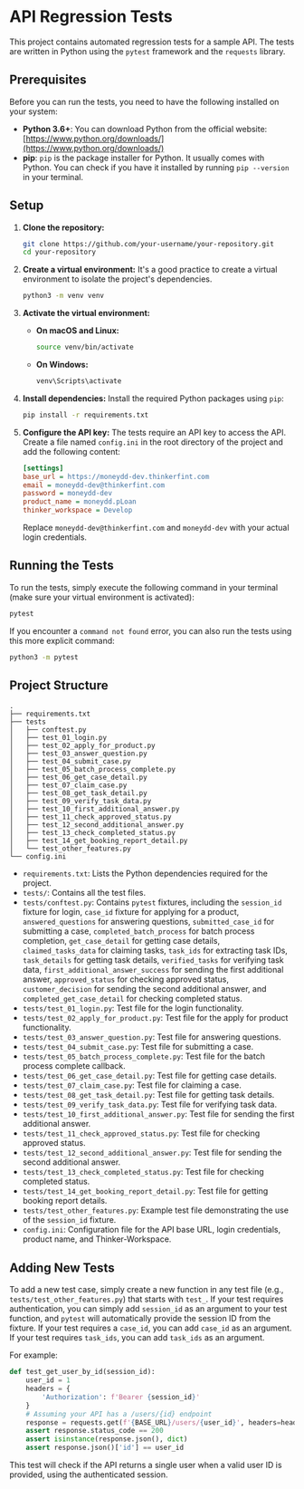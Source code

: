 # API Regression Tests

This project contains automated regression tests for a sample API. The tests are written in Python using the `pytest` framework and the `requests` library.

## Prerequisites

Before you can run the tests, you need to have the following installed on your system:

*   **Python 3.6+**: You can download Python from the official website: [https://www.python.org/downloads/](https://www.python.org/downloads/)
*   **pip**: `pip` is the package installer for Python. It usually comes with Python. You can check if you have it installed by running `pip --version` in your terminal.

## Setup

1.  **Clone the repository:**
    ```bash
    git clone https://github.com/your-username/your-repository.git
    cd your-repository
    ```

2.  **Create a virtual environment:**
    It's a good practice to create a virtual environment to isolate the project's dependencies.
    ```bash
    python3 -m venv venv
    ```

3.  **Activate the virtual environment:**
    *   **On macOS and Linux:**
        ```bash
        source venv/bin/activate
        ```
    *   **On Windows:**
        ```bash
        venv\Scripts\activate
        ```

4.  **Install dependencies:**
    Install the required Python packages using `pip`:
    ```bash
    pip install -r requirements.txt
    ```

5.  **Configure the API key:**
    The tests require an API key to access the API. Create a file named `config.ini` in the root directory of the project and add the following content:
    ```ini
    [settings]
    base_url = https://moneydd-dev.thinkerfint.com
    email = moneydd-dev@thinkerfint.com
    password = moneydd-dev
    product_name = moneydd.pLoan
    thinker_workspace = Develop
    ```
    Replace `moneydd-dev@thinkerfint.com` and `moneydd-dev` with your actual login credentials.

## Running the Tests

To run the tests, simply execute the following command in your terminal (make sure your virtual environment is activated):

```bash
pytest
```

If you encounter a `command not found` error, you can also run the tests using this more explicit command:

```bash
python3 -m pytest
```

## Project Structure

```
.
├── requirements.txt
├── tests
│   ├── conftest.py
│   ├── test_01_login.py
│   ├── test_02_apply_for_product.py
│   ├── test_03_answer_question.py
│   ├── test_04_submit_case.py
│   ├── test_05_batch_process_complete.py
│   ├── test_06_get_case_detail.py
│   ├── test_07_claim_case.py
│   ├── test_08_get_task_detail.py
│   ├── test_09_verify_task_data.py
│   ├── test_10_first_additional_answer.py
│   ├── test_11_check_approved_status.py
│   ├── test_12_second_additional_answer.py
│   ├── test_13_check_completed_status.py
│   ├── test_14_get_booking_report_detail.py
│   └── test_other_features.py
└── config.ini
```

*   `requirements.txt`: Lists the Python dependencies required for the project.
*   `tests/`: Contains all the test files.
*   `tests/conftest.py`: Contains `pytest` fixtures, including the `session_id` fixture for login, `case_id` fixture for applying for a product, `answered_questions` for answering questions, `submitted_case_id` for submitting a case, `completed_batch_process` for batch process completion, `get_case_detail` for getting case details, `claimed_tasks_data` for claiming tasks, `task_ids` for extracting task IDs, `task_details` for getting task details, `verified_tasks` for verifying task data, `first_additional_answer_success` for sending the first additional answer, `approved_status` for checking approved status, `customer_decision` for sending the second additional answer, and `completed_get_case_detail` for checking completed status.
*   `tests/test_01_login.py`: Test file for the login functionality.
*   `tests/test_02_apply_for_product.py`: Test file for the apply for product functionality.
*   `tests/test_03_answer_question.py`: Test file for answering questions.
*   `tests/test_04_submit_case.py`: Test file for submitting a case.
*   `tests/test_05_batch_process_complete.py`: Test file for the batch process complete callback.
*   `tests/test_06_get_case_detail.py`: Test file for getting case details.
*   `tests/test_07_claim_case.py`: Test file for claiming a case.
*   `tests/test_08_get_task_detail.py`: Test file for getting task details.
*   `tests/test_09_verify_task_data.py`: Test file for verifying task data.
*   `tests/test_10_first_additional_answer.py`: Test file for sending the first additional answer.
*   `tests/test_11_check_approved_status.py`: Test file for checking approved status.
*   `tests/test_12_second_additional_answer.py`: Test file for sending the second additional answer.
*   `tests/test_13_check_completed_status.py`: Test file for checking completed status.
*   `tests/test_14_get_booking_report_detail.py`: Test file for getting booking report details.
*   `tests/test_other_features.py`: Example test file demonstrating the use of the `session_id` fixture.
*   `config.ini`: Configuration file for the API base URL, login credentials, product name, and Thinker-Workspace.

## Adding New Tests

To add a new test case, simply create a new function in any test file (e.g., `tests/test_other_features.py`) that starts with `test_`. If your test requires authentication, you can simply add `session_id` as an argument to your test function, and `pytest` will automatically provide the session ID from the fixture. If your test requires a `case_id`, you can add `case_id` as an argument. If your test requires `task_ids`, you can add `task_ids` as an argument.

For example:

```python
def test_get_user_by_id(session_id):
    user_id = 1
    headers = {
        'Authorization': f'Bearer {session_id}'
    }
    # Assuming your API has a /users/{id} endpoint
    response = requests.get(f'{BASE_URL}/users/{user_id}', headers=headers)
    assert response.status_code == 200
    assert isinstance(response.json(), dict)
    assert response.json()['id'] == user_id
```

This test will check if the API returns a single user when a valid user ID is provided, using the authenticated session.
